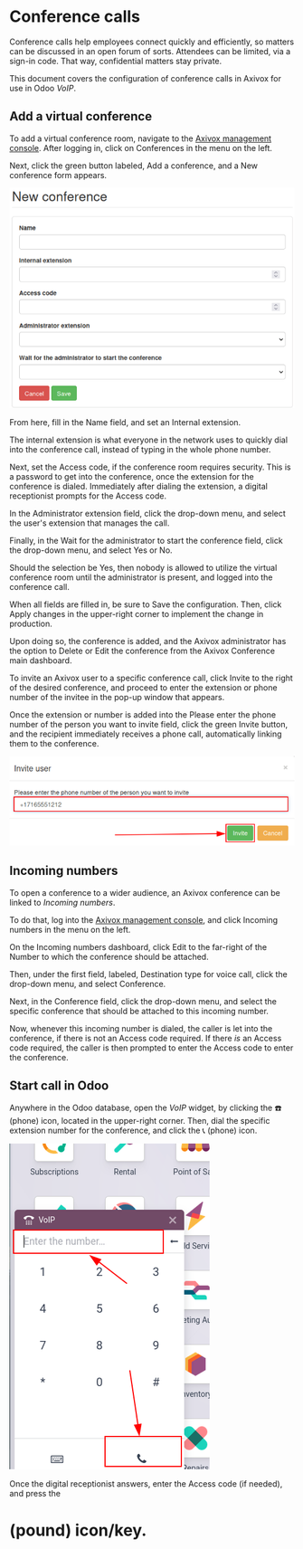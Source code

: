 # Conference calls

Conference calls help employees connect quickly and efficiently, so matters can be discussed in an
open forum of sorts. Attendees can be limited, via a sign-in code. That way, confidential matters
stay private.

This document covers the configuration of conference calls in Axivox for use in Odoo *VoIP*.

## Add a virtual conference

To add a virtual conference room, navigate to the [Axivox management console](https://manage.axivox.com). After logging in, click on Conferences in the menu on the
left.

Next, click the green button labeled, Add a conference, and a New conference
form appears.

![New conference form on Axivox.](../../../../.gitbook/assets/new-conference.png)

From here, fill in the Name field, and set an Internal extension.

The internal extension is what everyone in the network uses to quickly dial into the conference
call, instead of typing in the whole phone number.

Next, set the Access code, if the conference room requires security. This is a password
to get into the conference, once the extension for the conference is dialed. Immediately after
dialing the extension, a digital receptionist prompts for the Access code.

In the Administrator extension field, click the drop-down menu, and select the user's
extension that manages the call.

Finally, in the Wait for the administrator to start the conference field, click the
drop-down menu, and select Yes or No.

Should the selection be Yes, then nobody is allowed to utilize the virtual conference
room until the administrator is present, and logged into the conference call.

When all fields are filled in, be sure to Save the configuration. Then, click
Apply changes in the upper-right corner to implement the change in production.

Upon doing so, the conference is added, and the Axivox administrator has the option to
Delete or Edit the conference from the Axivox Conference main
dashboard.

To invite an Axivox user to a specific conference call, click Invite to the right of the
desired conference, and proceed to enter the extension or phone number of the invitee in the pop-up
window that appears.

Once the extension or number is added into the Please enter the phone number of the
person you want to invite field, click the green Invite button, and the recipient
immediately receives a phone call, automatically linking them to the conference.

![New conference form on Axivox.](../../../../.gitbook/assets/conference-invite.png)

## Incoming numbers

To open a conference to a wider audience, an Axivox conference can be linked to *Incoming numbers*.

To do that, log into the [Axivox management console](https://manage.axivox.com), and click
Incoming numbers in the menu on the left.

On the Incoming numbers dashboard, click Edit to the far-right of the
Number to which the conference should be attached.

Then, under the first field, labeled, Destination type for voice call, click the
drop-down menu, and select Conference.

Next, in the Conference field, click the drop-down menu, and select the specific
conference that should be attached to this incoming number.

Now, whenever this incoming number is dialed, the caller is let into the conference, if there is not
an Access code required. If there *is* an Access code required, the caller
is then prompted to enter the Access code to enter the conference.

## Start call in Odoo

Anywhere in the Odoo database, open the *VoIP* widget, by clicking the ☎️ (phone) icon,
located in the upper-right corner. Then, dial the specific extension number for the conference, and
click the 📞 (phone) icon.

![Connecting to a conference extension using the Odoo VoIP widget.](../../../../.gitbook/assets/phone-widget.png)

Once the digital receptionist answers, enter the Access code (if needed), and press the
# (pound) icon/key.
